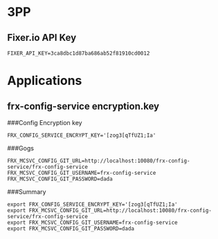 3PP
===

Fixer.io API Key
----------------
```
FIXER_API_KEY=3ca8dbc1d87ba686ab52f81910cd0012
```

Applications
============
frx-config-service encryption.key
---------------------------------
###Config Encryption key
```
FRX_CONFIG_SERVICE_ENCRYPT_KEY='[zog3[qTfUZ1;Ia'
```
###Gogs

```
FRX_MCSVC_CONFIG_GIT_URL=http://localhost:10080/frx-config-service/frx-config-service
FRX_MCSVC_CONFIG_GIT_USERNAME=frx-config-service
FRX_MCSVC_CONFIG_GIT_PASSWORD=dada
```

###Summary
```
export FRX_CONFIG_SERVICE_ENCRYPT_KEY='[zog3[qTfUZ1;Ia'
export FRX_MCSVC_CONFIG_GIT_URL=http://localhost:10080/frx-config-service/frx-config-service
export FRX_MCSVC_CONFIG_GIT_USERNAME=frx-config-service
export FRX_MCSVC_CONFIG_GIT_PASSWORD=dada
```